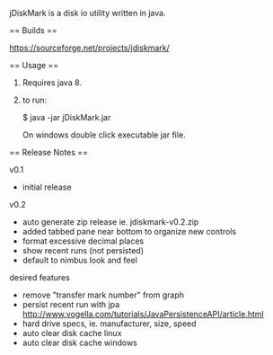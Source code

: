 jDiskMark is a disk io utility written in java. 


== Builds == 

https://sourceforge.net/projects/jdiskmark/


== Usage ==

1. Requires java 8.

2. to run:
    
   $ java -jar jDiskMark.jar

   On windows double click executable jar file.


== Release Notes ==

v0.1

 - initial release

v0.2

 - auto generate zip release ie. jdiskmark-v0.2.zip
 - added tabbed pane near bottom to organize new controls
 - format excessive decimal places
 - show recent runs (not persisted)
 - default to nimbus look and feel

desired features

 - remove "transfer mark number" from graph
 - persist recent run with jpa
   http://www.vogella.com/tutorials/JavaPersistenceAPI/article.html
 - hard drive specs, ie. manufacturer, size, speed
 - auto clear disk cache linux
 - auto clear disk cache windows

